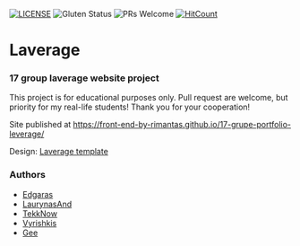 [![LICENSE](https://img.shields.io/badge/license-MIT-blue.svg?style=flat-square)](https://github.com/belauzas/HTML5-website-template/blob/master/LICENSE.md)
![Gluten Status](https://img.shields.io/badge/Gluten-Free-green.svg)
![PRs Welcome](https://img.shields.io/badge/PRs-welcome-brightgreen.svg)
[![HitCount](http://hits.dwyl.com/front-end-by-rimantas/17-grupe-portfolio-leverage.svg)](http://hits.dwyl.com/front-end-by-rimantas/17-grupe-portfolio-leverage)

# Laverage
### 17 group laverage website project

This project is for educational purposes only. Pull request are welcome, but priority for my real-life students! Thank you for your cooperation!

Site published at https://front-end-by-rimantas.github.io/17-grupe-portfolio-leverage/

Design: [Laverage template](https://leverage.codings.dev/home-portfolio-2)

### Authors
- [Edgaras](https://github.com/baroniunas91)
- [LaurynasAnd](https://github.com/LaurynasAnd)
- [TekkNow](https://github.com/Tekknow69)
- [Vyrishkis](https://github.com/vyrishkis)
- [Gee](https://github.com/GiedriusTavaras)